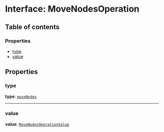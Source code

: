 # Interface: MoveNodesOperation

## Table of contents

### Properties

* [type](/en/auto-docs/free-layout-editor/interfaces/MoveNodesOperation.md#type)
* [value](/en/auto-docs/free-layout-editor/interfaces/MoveNodesOperation.md#value)

## Properties

### type

**type**: [`moveNodes`](/en/auto-docs/free-layout-editor/enums/OperationType.md#movenodes)

***

### value

**value**: [`MoveNodesOperationValue`](/en/auto-docs/free-layout-editor/interfaces/MoveNodesOperationValue.md)
